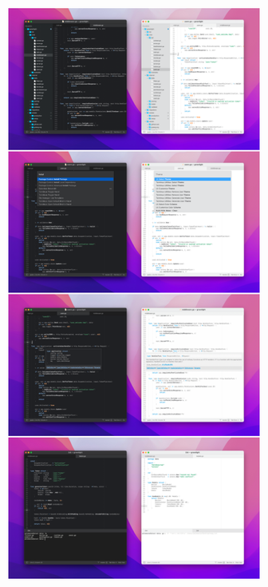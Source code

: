 <img src="shot1.png" alt="Fifty Shades of MacOS Theme With Open Side Bar Screenshot" title="Fifty Shades of MacOS Theme Side Bar Preview">
<img src="shot2.png" alt="Fifty Shades of MacOS Theme With Open Command Palette" title="Fifty Shades of MacOS Theme Command Palette Preview">
<img src="shot3.png" alt="Fifty Shades of MacOS Theme With Open Hover Popup" title="Fifty Shades of MacOS Theme Hover Popup Preview">
<img src="shot4.png" alt="Fifty Shades of MacOS Theme With Open Terminal" title="Fifty Shades of MacOS Theme Terminal Preview">
